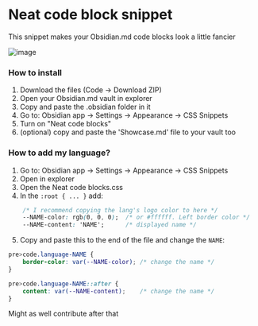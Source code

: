 # Neat code block snippet

This snippet makes your Obsidian.md code blocks look a little fancier

![image](https://user-images.githubusercontent.com/92980051/189524728-183195dd-d146-44e1-a850-a0cada8d9cf0.png)

### How to install

1. Download the files (Code -> Download ZIP)
2. Open your Obsidian.md vault in explorer
3. Copy and paste the .obsidian folder in it
4. Go to: Obsidian app -> Settings -> Appearance -> CSS Snippets
5. Turn on "Neat code blocks"
6. (optional) copy and paste the 'Showcase.md' file to your vault too

### How to add my language?

1. Go to: Obsidian app -> Settings -> Appearance -> CSS Snippets
2. Open in explorer
3. Open the Neat code blocks.css
4. In the `:root { ... }` add:

```css
	/* I recommend copying the lang's logo color to here */
	--NAME-color: rgb(0, 0, 0);  /* or #ffffff. Left border color */
	--NAME-content: 'NAME';      /* displayed name */
```

5. Copy and paste this to the end of the file and change the `NAME`:
   
```css
pre>code.language-NAME {
	border-color: var(--NAME-color); /* change the name */
}

pre>code.language-NAME::after {
	content: var(--NAME-content);    /* change the name */
}
```

Might as well contribute after that
